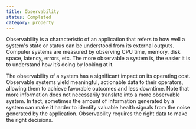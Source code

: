 ```yaml
---
title: Observability
status: Completed
category: property
---
```


Observability is a characteristic of an application that refers to how well a system's state or status can be understood from its external outputs. Computer systems are measured by observing CPU time, memory, disk space, latency, errors, etc. The more observable a system is, the easier it is to understand how it’s doing by looking at it.

The observability of a system has a significant impact on its operating cost. Observable systems yield meaningful, actionable data to their operators, allowing them to achieve favorable outcomes and less downtime. Note that more information does not necessarily translate into a more observable system. In fact, sometimes the amount of information generated by a system can make it harder to identify valuable health signals from the noise generated by the application. Observability requires the right data to make the right decisions. 

